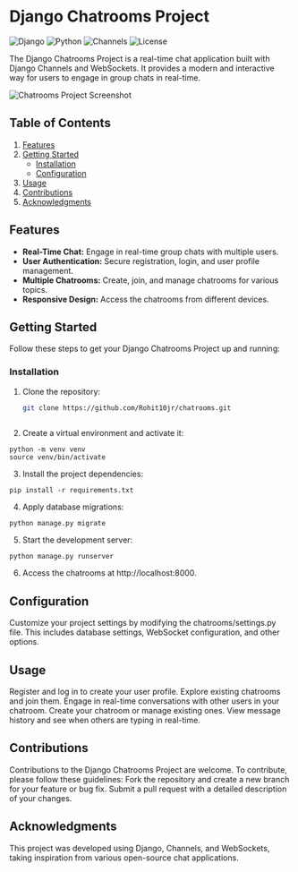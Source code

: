 # Django Chatrooms Project

![Django](https://img.shields.io/badge/Django-4.x-brightgreen)
![Python](https://img.shields.io/badge/Python-3.x-blue)
![Channels](https://img.shields.io/badge/Channels-4.x-orange)
![License](https://img.shields.io/badge/License-MIT-red)

The Django Chatrooms Project is a real-time chat application built with Django Channels and WebSockets. It provides a modern and interactive way for users to engage in group chats in real-time.

![Chatrooms Project Screenshot](/screenshot.png)

## Table of Contents

1. [Features](#features)
2. [Getting Started](#getting-started)
   - [Installation](#installation)
   - [Configuration](#configuration)
3. [Usage](#usage)
4. [Contributions](#contributions)
6. [Acknowledgments](#acknowledgments)

## Features

- **Real-Time Chat:** Engage in real-time group chats with multiple users.
- **User Authentication:** Secure registration, login, and user profile management.
- **Multiple Chatrooms:** Create, join, and manage chatrooms for various topics.
- **Responsive Design:** Access the chatrooms from different devices.

## Getting Started

Follow these steps to get your Django Chatrooms Project up and running:


### Installation

1. Clone the repository:
   ```bash
   git clone https://github.com/Rohit10jr/chatrooms.git
  

2. Create a virtual environment and activate it:
```
python -m venv venv
source venv/bin/activate
```
3. Install the project dependencies:
```
pip install -r requirements.txt
```
4. Apply database migrations:
```
python manage.py migrate
```
5. Start the development server:
```
python manage.py runserver
```
6. Access the chatrooms at http://localhost:8000.

## Configuration

Customize your project settings by modifying the chatrooms/settings.py file. This includes database settings, WebSocket configuration, and other options.

## Usage

Register and log in to create your user profile.
Explore existing chatrooms and join them.
Engage in real-time conversations with other users in your chatroom.
Create your chatroom or manage existing ones.
View message history and see when others are typing in real-time.

## Contributions

Contributions to the Django Chatrooms Project are welcome. To contribute, please follow these guidelines:
Fork the repository and create a new branch for your feature or bug fix.
Submit a pull request with a detailed description of your changes.

## Acknowledgments

This project was developed using Django, Channels, and WebSockets, taking inspiration from various open-source chat applications.

